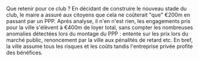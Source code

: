 Que retenir pour ce club ?
En décidant de construire le nouveau stade du club, le maire a assuré aux citoyens que cela ne coûterait "que" €200m en passant par un PPP. Après analyse, il n'en n'est rien, les engagements pris pour la ville s'élèvent à  €400m de loyer total, sans compter les nombreuses anomalies détectées lors du montage du PPP : entente sur les prix lors du marché public, renoncement par la ville aux pénalités de retard etc. En bref, la ville assume tous les risques et les coûts tandis l'entreprise privée profite des bénéfices.